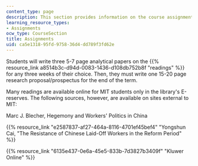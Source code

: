 ```yaml
---
content_type: page
description: This section provides information on the course assignments.
learning_resource_types:
- Assignments
ocw_type: CourseSection
title: Assignments
uid: ca5e1318-95fd-9758-36d4-dd789f3fd62e
---
```


Students will write three 5-7 page analytical papers on the {{% resource_link a8514b3c-d94d-0083-1436-d108db752b8f "readings" %}} for any three weeks of their choice. Then, they must write one 15-20 page research proposal/prospectus for the end of the term.

Many readings are available online for MIT students only in the library's E-reserves. The following sources, however, are available on sites external to MIT:

Marc J. Blecher, Hegemony and Workers' Politics in China

{{% resource_link "e2587837-af27-464a-8116-4701ef45bef4" "Yongshun Cai, \"The Resistance of Chinese Laid-Off Workers in the Reform Period" %}}

{{% resource_link "6135e437-0e6a-45e5-833b-7d3827b3409f" "Kluwer Online" %}}